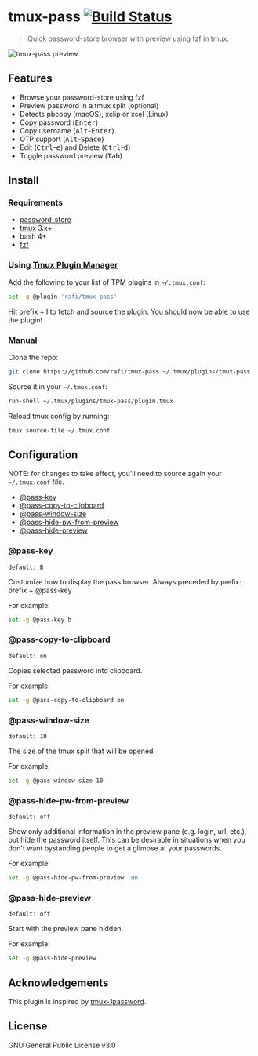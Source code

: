 # tmux-pass [![Build Status](https://travis-ci.org/rafi/tmux-pass.svg?branch=master)](https://travis-ci.org/rafi/tmux-pass)

> Quick password-store browser with preview using fzf in tmux.

![tmux-pass preview](http://rafi.io/static/img/project/tmux-pass/preview.gif)

## Features

- Browse your password-store using fzf
- Preview password in a tmux split (optional)
- Detects pbcopy (macOS), xclip or xsel (Linux)
- Copy password (<kbd>Enter</kbd>)
- Copy username (<kbd>Alt</kbd>-<kbd>Enter</kbd>)
- OTP support (<kbd>Alt</kbd>-<kbd>Space</kbd>)
- Edit (<kbd>Ctrl</kbd>-<kbd>e</kbd>) and Delete (<kbd>Ctrl</kbd>-<kbd>d</kbd>)
- Toggle password preview (<kbd>Tab</kbd>)

## Install

### Requirements
* [password-store](https://www.passwordstore.org)
* [tmux](https://github.com/tmux/tmux/wiki) 3.x+
* bash 4+
* [fzf](https://github.com/junegunn/fzf)

### Using [Tmux Plugin Manager](https://github.com/tmux-plugins/tpm)

Add the following to your list of TPM plugins in `~/.tmux.conf`:

```bash
set -g @plugin 'rafi/tmux-pass'
```

Hit prefix + I to fetch and source the plugin.
You should now be able to use the plugin!

### Manual

Clone the repo:

```bash
git clone https://github.com/rafi/tmux-pass ~/.tmux/plugins/tmux-pass
```

Source it in your `~/.tmux.conf`:

```bash
run-shell ~/.tmux/plugins/tmux-pass/plugin.tmux
```

Reload tmux config by running:

```bash
tmux source-file ~/.tmux.conf
```

## Configuration

NOTE: for changes to take effect,
you'll need to source again your `~/.tmux.conf` file.

* [@pass-key](#pass-key)
* [@pass-copy-to-clipboard](#pass-copy-to-clipboard)
* [@pass-window-size](#pass-window-size)
* [@pass-hide-pw-from-preview](#pass-hide-pw-from-preview)
* [@pass-hide-preview](#pass-hide-preview)

### @pass-key

```
default: B
```

Customize how to display the pass browser.
Always preceded by prefix: prefix + @pass-key

For example:

```bash
set -g @pass-key b
```

### @pass-copy-to-clipboard

```
default: on
```

Copies selected password into clipboard.

For example:

```bash
set -g @pass-copy-to-clipboard on
```

### @pass-window-size

```
default: 10
```

The size of the tmux split that will be opened.

For example:

```bash
set -g @pass-window-size 10
```

### @pass-hide-pw-from-preview

```
default: off
```

Show only additional information in the preview pane (e.g. login, url, etc.),
but hide the password itself.
This can be desirable in situations when you don't want bystanding people to
get a glimpse at your passwords.

For example:

```bash
set -g @pass-hide-pw-from-preview 'on'
```

### @pass-hide-preview

```
default: off
```

Start with the preview pane hidden.

For example:

```bash
set -g @pass-hide-preview
```

## Acknowledgements

This plugin is inspired by [tmux-1password](https://github.com/yardnsm/tmux-1password).

## License

GNU General Public License v3.0
